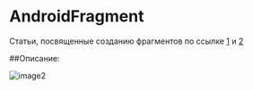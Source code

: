 # AndroidFragment

Статьи, посвященные созданию фрагментов по ссылке [1][id1] и [2][id2]

##Описание:

![image2](http://developer.alexanderklimov.ru/android/images/listfragment7.png)


[id1]:http://startandroid.ru/ru/uroki/vse-uroki-spiskom/179-urok-109-android-3-fragments-listfragment-spisok.html
[id2]:http://developer.alexanderklimov.ru/android/listfragment.php
